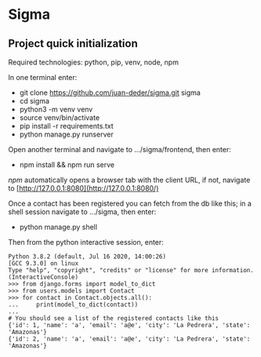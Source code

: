 # Sigma

## Project quick initialization
Required technologies: python, pip, venv, node, npm

In one terminal enter:
- git clone https://github.com/juan-deder/sigma.git sigma
- cd sigma
- python3 -m venv venv
- source venv/bin/activate
- pip install -r requirements.txt
- python manage.py runserver

Open another terminal and navigate to .../sigma/frontend, then enter:
- npm install && npm run serve

*npm* automatically opens a browser tab with the client URL, if not, navigate to
[http://127.0.0.1:8080](http://127.0.0.1:8080/)

Once a contact has been registered you can fetch from the db like this; in a shell
session navigate to .../sigma, then enter:
- python manage.py shell

Then from the python interactive session, enter: 
<pre><code>Python 3.8.2 (default, Jul 16 2020, 14:00:26) 
[GCC 9.3.0] on linux
Type "help", "copyright", "credits" or "license" for more information.
(InteractiveConsole)
>>> from django.forms import model_to_dict
>>> from users.models import Contact
>>> for contact in Contact.objects.all():
...     print(model_to_dict(contact))
... 
# You should see a list of the registered contacts like this
{'id': 1, 'name': 'a', 'email': 'a@e', 'city': 'La Pedrera', 'state': 'Amazonas'}
{'id': 2, 'name': 'a', 'email': 'a@e', 'city': 'La Pedrera', 'state': 'Amazonas'}
</code></pre>

 


